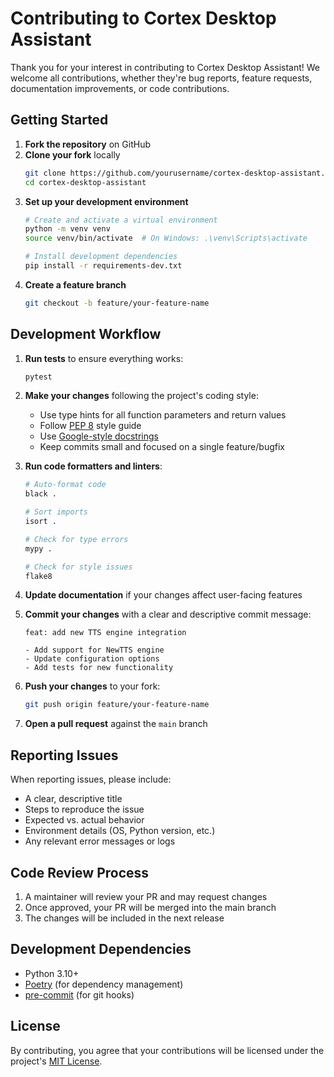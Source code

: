 # Contributing to Cortex Desktop Assistant

Thank you for your interest in contributing to Cortex Desktop Assistant! We welcome all contributions, whether they're bug reports, feature requests, documentation improvements, or code contributions.

## Getting Started

1. **Fork the repository** on GitHub
2. **Clone your fork** locally
   ```bash
   git clone https://github.com/yourusername/cortex-desktop-assistant.git
   cd cortex-desktop-assistant
   ```
3. **Set up your development environment**
   ```bash
   # Create and activate a virtual environment
   python -m venv venv
   source venv/bin/activate  # On Windows: .\venv\Scripts\activate
   
   # Install development dependencies
   pip install -r requirements-dev.txt
   ```
4. **Create a feature branch**
   ```bash
   git checkout -b feature/your-feature-name
   ```

## Development Workflow

1. **Run tests** to ensure everything works:
   ```bash
   pytest
   ```

2. **Make your changes** following the project's coding style:
   - Use type hints for all function parameters and return values
   - Follow [PEP 8](https://www.python.org/dev/peps/pep-0008/) style guide
   - Use [Google-style docstrings](https://google.github.io/styleguide/pyguide.html#38-comments-and-docstrings)
   - Keep commits small and focused on a single feature/bugfix

3. **Run code formatters and linters**:
   ```bash
   # Auto-format code
   black .
   
   # Sort imports
   isort .
   
   # Check for type errors
   mypy .
   
   # Check for style issues
   flake8
   ```

4. **Update documentation** if your changes affect user-facing features

5. **Commit your changes** with a clear and descriptive commit message:
   ```
   feat: add new TTS engine integration
   
   - Add support for NewTTS engine
   - Update configuration options
   - Add tests for new functionality
   ```

6. **Push your changes** to your fork:
   ```bash
   git push origin feature/your-feature-name
   ```

7. **Open a pull request** against the `main` branch

## Reporting Issues

When reporting issues, please include:

- A clear, descriptive title
- Steps to reproduce the issue
- Expected vs. actual behavior
- Environment details (OS, Python version, etc.)
- Any relevant error messages or logs

## Code Review Process

1. A maintainer will review your PR and may request changes
2. Once approved, your PR will be merged into the main branch
3. The changes will be included in the next release

## Development Dependencies

- Python 3.10+
- [Poetry](https://python-poetry.org/) (for dependency management)
- [pre-commit](https://pre-commit.com/) (for git hooks)

## License

By contributing, you agree that your contributions will be licensed under the project's [MIT License](LICENSE).
